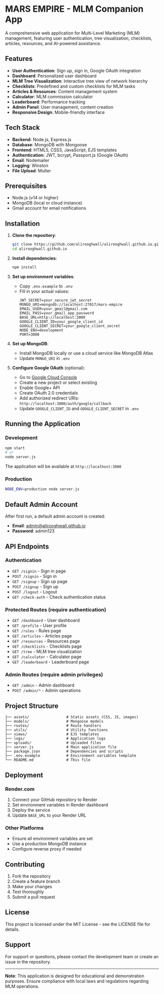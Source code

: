 # MARS EMPIRE - MLM Companion App

A comprehensive web application for Multi-Level Marketing (MLM) management, featuring user authentication, tree visualization, checklists, articles, resources, and AI-powered assistance.

## Features

- **User Authentication**: Sign up, sign in, Google OAuth integration
- **Dashboard**: Personalized user dashboard
- **MLM Tree Visualization**: Interactive tree view of network hierarchy
- **Checklists**: Predefined and custom checklists for MLM tasks
- **Articles & Resources**: Content management system
- **Calculator**: MLM commission calculator
- **Leaderboard**: Performance tracking
- **Admin Panel**: User management, content creation
- **Responsive Design**: Mobile-friendly interface

## Tech Stack

- **Backend**: Node.js, Express.js
- **Database**: MongoDB with Mongoose
- **Frontend**: HTML5, CSS3, JavaScript, EJS templates
- **Authentication**: JWT, bcrypt, Passport.js (Google OAuth)
- **Email**: Nodemailer
- **Logging**: Winston
- **File Upload**: Multer

## Prerequisites

- Node.js (v14 or higher)
- MongoDB (local or cloud instance)
- Gmail account for email notifications

## Installation

1. **Clone the repository**:
   ```bash
   git clone https://github.com/alirooghwall/alirooghwall.github.io.git
   cd alirooghwall.github.io
   ```

2. **Install dependencies**:
   ```bash
   npm install
   ```

3. **Set up environment variables**:
   - Copy `.env.example` to `.env`
   - Fill in your actual values:
     ```env
     JWT_SECRET=your_secure_jwt_secret
     MONGO_URI=mongodb://localhost:27017/mars-empire
     EMAIL_USER=your_gmail@gmail.com
     EMAIL_PASS=your_gmail_app_password
     BASE_URL=http://localhost:3000
     GOOGLE_CLIENT_ID=your_google_client_id
     GOOGLE_CLIENT_SECRET=your_google_client_secret
     NODE_ENV=development
     PORT=3000
     ```

4. **Set up MongoDB**:
   - Install MongoDB locally or use a cloud service like MongoDB Atlas
   - Update `MONGO_URI` in `.env`

5. **Configure Google OAuth** (optional):
   - Go to [Google Cloud Console](https://console.cloud.google.com/)
   - Create a new project or select existing
   - Enable Google+ API
   - Create OAuth 2.0 credentials
   - Add authorized redirect URIs: `http://localhost:3000/auth/google/callback`
   - Update `GOOGLE_CLIENT_ID` and `GOOGLE_CLIENT_SECRET` in `.env`

## Running the Application

### Development
```bash
npm start
# or
node server.js
```

The application will be available at `http://localhost:3000`

### Production
```bash
NODE_ENV=production node server.js
```

## Default Admin Account

After first run, a default admin account is created:
- **Email**: admin@alirooghwall.github.io
- **Password**: admin123

## API Endpoints

### Authentication
- `GET /signin` - Sign in page
- `POST /signin` - Sign in
- `GET /signup` - Sign up page
- `POST /signup` - Sign up
- `POST /logout` - Logout
- `GET /check-auth` - Check authentication status

### Protected Routes (require authentication)
- `GET /dashboard` - User dashboard
- `GET /profile` - User profile
- `GET /rules` - Rules page
- `GET /articles` - Articles page
- `GET /resources` - Resources page
- `GET /checklists` - Checklists page
- `GET /tree` - MLM tree visualization
- `GET /calculator` - Calculator page
- `GET /leaderboard` - Leaderboard page

### Admin Routes (require admin privileges)
- `GET /admin` - Admin dashboard
- `POST /admin/*` - Admin operations

## Project Structure

```
├── assets/                 # Static assets (CSS, JS, images)
├── models/                 # Mongoose models
├── routes/                 # Route handlers
├── utils/                  # Utility functions
├── views/                  # EJS templates
├── logs/                   # Application logs
├── uploads/                # Uploaded files
├── server.js               # Main application file
├── package.json            # Dependencies and scripts
├── .env.example            # Environment variables template
└── README.md               # This file
```

## Deployment

### Render.com
1. Connect your GitHub repository to Render
2. Set environment variables in Render dashboard
3. Deploy the service
4. Update `BASE_URL` to your Render URL

### Other Platforms
- Ensure all environment variables are set
- Use a production MongoDB instance
- Configure reverse proxy if needed

## Contributing

1. Fork the repository
2. Create a feature branch
3. Make your changes
4. Test thoroughly
5. Submit a pull request

## License

This project is licensed under the MIT License - see the LICENSE file for details.

## Support

For support or questions, please contact the development team or create an issue in the repository.

---

**Note**: This application is designed for educational and demonstration purposes. Ensure compliance with local laws and regulations regarding MLM operations.
